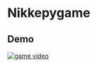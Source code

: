 # Nikkepygame

## Demo

[![game video](https://img.youtube.com/vi/7H_hKI2ZYqU/0.jpg)](https://youtu.be/7H_hKI2ZYqU?si=S5fQbs7agUg38DrS)
